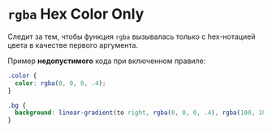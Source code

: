 # `rgba` Hex Color Only

Следит за тем, чтобы функция `rgba` вызывалась только с hex-нотацией цвета в качестве первого аргумента.

Пример **недопустимого** кода при включенном правиле:

```scss
.color {
  color: rgba(0, 0, 0, .4);
}

.bg {
  background: linear-gradient(to right, rgba(0, 0, 0, .4), rgba(100, 100, 100, 0));
}
```
